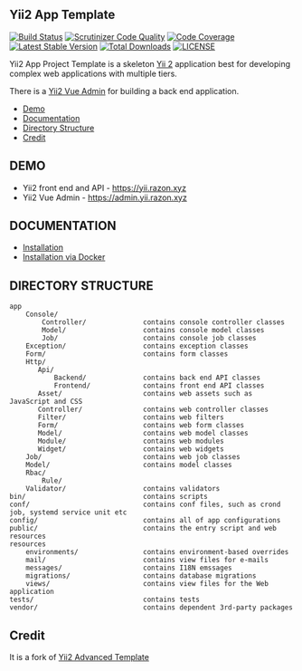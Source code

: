 Yii2 App Template
-----------------

[![Build Status](https://travis-ci.org/razonyang/yii2-app-template.svg?branch=master)](https://travis-ci.org/razonyang/yii2-app-template)
[![Scrutinizer Code Quality](https://scrutinizer-ci.com/g/razonyang/yii2-app-template/badges/quality-score.png?b=master)](https://scrutinizer-ci.com/g/razonyang/yii2-app-template/?branch=master)
[![Code Coverage](https://scrutinizer-ci.com/g/razonyang/yii2-app-template/badges/coverage.png?b=master)](https://scrutinizer-ci.com/g/razonyang/yii2-app-template/?branch=master)
[![Latest Stable Version](https://img.shields.io/packagist/v/razonyang/yii2-app-template.svg)](https://packagist.org/packages/razonyang/yii2-app-template)
[![Total Downloads](https://img.shields.io/packagist/dt/razonyang/yii2-app-template.svg)](https://packagist.org/packages/razonyang/yii2-app-template)
[![LICENSE](https://img.shields.io/github/license/razonyang/yii2-app-template)](LICENSE)

Yii2 App Project Template is a skeleton [Yii 2](http://www.yiiframework.com/) application best for
developing complex web applications with multiple tiers.

There is a [Yii2 Vue Admin](https://github.com/razonyang/yii2-vue-admin) for building a back end application.

- [Demo](#demo)
- [Documentation](#documentation)
- [Directory Structure](#directory-structure)
- [Credit](#credit)

DEMO
----

- Yii2 front end and API - https://yii.razon.xyz
- Yii2 Vue Admin - https://admin.yii.razon.xyz

DOCUMENTATION
-------------

- [Installation](docs/en/INSTALLATION.md)
- [Installation via Docker](docs/en/DOCKER.md)

DIRECTORY STRUCTURE
-------------------

```
app
    Console/             
        Controller/              contains console controller classes
        Model/                   contains console model classes
        Job/                     contains console job classes
    Exception/                   contains exception classes
    Form/                        contains form classes
    Http/
       Api/
           Backend/              contains back end API classes
           Frontend/             contains front end API classes
       Asset/                    contains web assets such as JavaScript and CSS
       Controller/               contains web controller classes
       Filter/                   contains web filters
       Form/                     contains web form classes
       Model/                    contains web model classes
       Module/                   contains web modules
       Widget/                   contains web widgets
    Job/                         contains web job classes
    Model/                       contains model classes
    Rbac/
        Rule/
    Validator/                   contains validators
bin/                             contains scripts
conf/                            contains conf files, such as crond job, systemd service unit etc
config/                          contains all of app configurations
public/                          contains the entry script and web resources
resources
    environments/                contains environment-based overrides
    mail/                        contains view files for e-mails
    messages/                    contains I18N emssages
    migrations/                  contains database migrations
    views/                       contains view files for the Web application
tests/                           contains tests    
vendor/                          contains dependent 3rd-party packages
```

Credit
------

It is a fork of [Yii2 Advanced Template](https://github.com/yiisoft/yii2-app-advanced)

